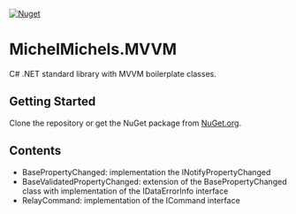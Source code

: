 [![Nuget](https://img.shields.io/nuget/v/MichelMichels.MVVM)](https://www.nuget.org/packages/MichelMichels.MVVM/)

# MichelMichels.MVVM

C# .NET standard library with MVVM boilerplate classes.

## Getting Started

Clone the repository or get the NuGet package from [NuGet.org](https://www.nuget.org/packages/CliSharp/).

## Contents

* BasePropertyChanged: implementation the INotifyPropertyChanged
* BaseValidatedPropertyChanged: extension of the BasePropertyChanged class with implementation of the IDataErrorInfo interface
* RelayCommand: implementation of the ICommand interface